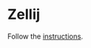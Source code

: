 # Zellij

Follow the [instructions](https://zellij.dev/documentation/themes.html#getting-zellij-to-pick-up-the-theme).
